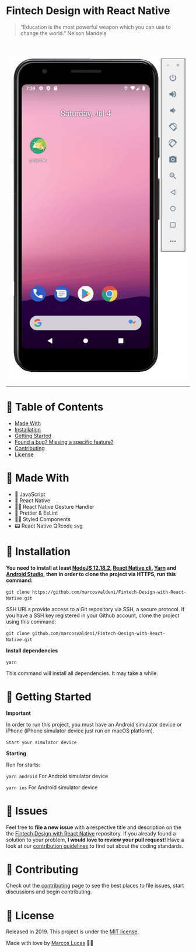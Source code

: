 
# Fintech Design with React Native

> “Education is the most powerful weapon which you can use to change the world.” Nelson Mandela

<br />
<p align="center"><img src=".github/home.gif?raw=true"/></p>

---

# :pushpin: Table of Contents
* [Made With](#rocket-made-with)
* [Installation](#construction_worker-installation)
* [Getting Started](#runner-getting-started)
* [Found a bug? Missing a specific feature?](#bug-issues)
* [Contributing](#tada-contributing)
* [License](#closed_book-license)

# :rocket: Made With

* 👑 JavaScript 
* 💫 React Native 
* 🤳🏻 React Native Gesture Handler 
* 💄 Prettier & EsLint
* 💅🏻 Styled Components
* 📟 React Native QRcode svg

# :construction_worker: Installation

**You need to install at least [NodeJS 12.18.2](https://nodejs.org/), [React Native cli](https://www.npmjs.com/package/react-native-cli), [Yarn](https://classic.yarnpkg.com/en/docs/install/) and [Android Studio](https://developer.android.com/studio/), then in order to clone the project via HTTPS, run this command:**

```git clone https://github.com/marcosvaldeni/Fintech-Design-with-React-Native.git```

SSH URLs provide access to a Git repository via SSH, a secure protocol. If you have a SSH key registered in your Github account, clone the project using this command:

```git clone github.com/marcosvaldeni/Fintech-Design-with-React-Native.git```

**Install dependencies**

`yarn`

This command will install all dependencies. It may take a while.

# :runner: Getting Started

**Important**

In order to run this project, you must have an Android simulator device or iPhone (iPhone simulator device just run on macOS platform).

`Start your simulator device`

**Starting**

Run for starts:

`yarn android`
For Android simulator device

`yarn ios`
For Android simulator device

# :bug: Issues

Feel free to **file a new issue** with a respective title and description on the the [Fintech Design with React Native](https://github.com/marcosvaldeni/Fintech-Design-with-React-Native/issues) repository. If you already found a solution to your problem, **I would love to review your pull request**! Have a look at our [contribution guidelines](https://github.com/marcosvaldeni/Fintech-Design-with-React-Native/blob/master/CONTRIBUTING.md) to find out about the coding standards.

# :tada: Contributing

Check out the [contributing](https://github.com/marcosvaldeni/Fintech-Design-with-React-Native/blob/master/CONTRIBUTING.md) page to see the best places to file issues, start discussions and begin contributing.

# :closed_book: License

Released in 2019.
This project is under the [MIT license](https://github.com/marcosvaldeni/Fintech-Design-with-React-Native/blob/master/LICENSE).

Made with love by [Marcos Lucas](https://github.com/marcosvaldeni) 💚🚀
